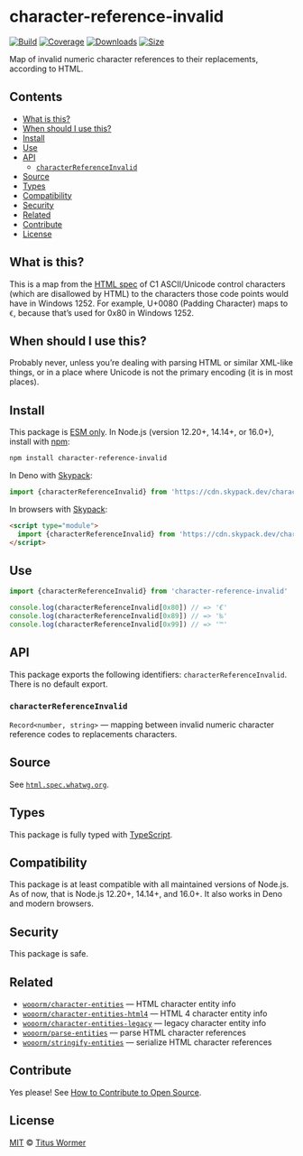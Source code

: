 # character-reference-invalid

[![Build][build-badge]][build]
[![Coverage][coverage-badge]][coverage]
[![Downloads][downloads-badge]][downloads]
[![Size][size-badge]][size]

Map of invalid numeric character references to their replacements, according to
HTML.

## Contents

*   [What is this?](#what-is-this)
*   [When should I use this?](#when-should-i-use-this)
*   [Install](#install)
*   [Use](#use)
*   [API](#api)
    *   [`characterReferenceInvalid`](#characterreferenceinvalid)
*   [Source](#source)
*   [Types](#types)
*   [Compatibility](#compatibility)
*   [Security](#security)
*   [Related](#related)
*   [Contribute](#contribute)
*   [License](#license)

## What is this?

This is a map from the [HTML spec][source] of C1 ASCII/Unicode control
characters (which are disallowed by HTML) to the characters those code points
would have in Windows 1252.
For example, U+0080 (Padding Character) maps to `€`, because that’s used for
0x80 in Windows 1252.

## When should I use this?

Probably never, unless you’re dealing with parsing HTML or similar XML-like
things, or in a place where Unicode is not the primary encoding (it is in most
places).

## Install

This package is [ESM only][esm].
In Node.js (version 12.20+, 14.14+, or 16.0+), install with [npm][]:

```sh
npm install character-reference-invalid
```

In Deno with [Skypack][]:

```js
import {characterReferenceInvalid} from 'https://cdn.skypack.dev/character-reference-invalid@2?dts'
```

In browsers with [Skypack][]:

```html
<script type="module">
  import {characterReferenceInvalid} from 'https://cdn.skypack.dev/character-reference-invalid@2?min'
</script>
```

## Use

```js
import {characterReferenceInvalid} from 'character-reference-invalid'

console.log(characterReferenceInvalid[0x80]) // => '€'
console.log(characterReferenceInvalid[0x89]) // => '‰'
console.log(characterReferenceInvalid[0x99]) // => '™'
```

## API

This package exports the following identifiers: `characterReferenceInvalid`.
There is no default export.

### `characterReferenceInvalid`

`Record<number, string>` — mapping between invalid numeric character reference
codes to replacements characters.

## Source

See [`html.spec.whatwg.org`][source].

## Types

This package is fully typed with [TypeScript][].

## Compatibility

This package is at least compatible with all maintained versions of Node.js.
As of now, that is Node.js 12.20+, 14.14+, and 16.0+.
It also works in Deno and modern browsers.

## Security

This package is safe.

## Related

*   [`wooorm/character-entities`](https://github.com/wooorm/character-entities)
    — HTML character entity info
*   [`wooorm/character-entities-html4`](https://github.com/wooorm/character-entities-html4)
    — HTML 4 character entity info
*   [`wooorm/character-entities-legacy`](https://github.com/wooorm/character-entities-legacy)
    — legacy character entity info
*   [`wooorm/parse-entities`](https://github.com/wooorm/parse-entities)
    — parse HTML character references
*   [`wooorm/stringify-entities`](https://github.com/wooorm/stringify-entities)
    — serialize HTML character references

## Contribute

Yes please!
See [How to Contribute to Open Source][contribute].

## License

[MIT][license] © [Titus Wormer][author]

<!-- Definitions -->

[build-badge]: https://github.com/wooorm/character-reference-invalid/workflows/main/badge.svg

[build]: https://github.com/wooorm/character-reference-invalid/actions

[coverage-badge]: https://img.shields.io/codecov/c/github/wooorm/character-reference-invalid.svg

[coverage]: https://codecov.io/github/wooorm/character-reference-invalid

[downloads-badge]: https://img.shields.io/npm/dm/character-reference-invalid.svg

[downloads]: https://www.npmjs.com/package/character-reference-invalid

[size-badge]: https://img.shields.io/bundlephobia/minzip/character-reference-invalid.svg

[size]: https://bundlephobia.com/result?p=character-reference-invalid

[npm]: https://docs.npmjs.com/cli/install

[skypack]: https://www.skypack.dev

[license]: license

[author]: https://wooorm.com

[esm]: https://gist.github.com/sindresorhus/a39789f98801d908bbc7ff3ecc99d99c

[typescript]: https://www.typescriptlang.org

[contribute]: https://opensource.guide/how-to-contribute/

[source]: https://html.spec.whatwg.org/multipage/parsing.html#table-charref-overrides

